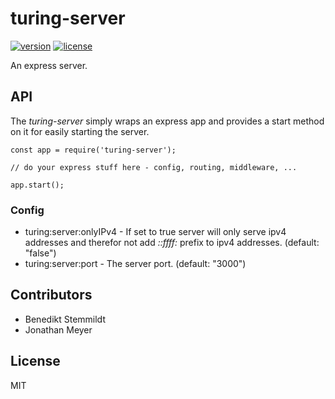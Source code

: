 # turing-server

[![version](https://img.shields.io/npm/v/turing-server.svg)](https://www.npmjs.com/package/turing-server) [![license](https://img.shields.io/npm/l/turing-server.svg)](./LICENSE)

An express server.

## API

The _turing-server_ simply wraps an express app and provides a start method on it for easily starting the server.

    const app = require('turing-server');

    // do your express stuff here - config, routing, middleware, ...

    app.start();

### Config

- turing:server:onlyIPv4 - If set to true server will only serve ipv4 addresses and therefor not add _::ffff:_ prefix to ipv4 addresses. (default: "false")
- turing:server:port - The server port. (default: "3000")

## Contributors

- Benedikt Stemmildt
- Jonathan Meyer

## License

MIT
